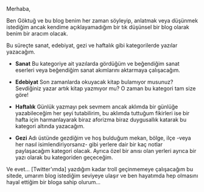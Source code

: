 Merhaba,

Ben Göktuğ ve bu blog benim her zaman söyleyip, anlatmak veya düşünmek istediğim
ancak kendime açıklayamadığım bir tık düşünsel bir blog olarak benim bir aracım olacak.

Bu süreçte sanat, edebiyat, gezi ve haftalık gibi kategorilerde yazılar yazacağım.

+ **Sanat**
  Bu kategoriye ait yazılarda gördüğüm ve beğendiğim sanat eserleri veya beğendiğim
  sanat akımlarını aktarmaya çalışacağım.

+ **Edebiyat**
  Son zamanlarda okuyacak kitap bulamıyor musunuz? Sevdiğiniz yazar artık kitap yazmıyor mu?
  O zaman bu kategori tam size göre!

+ **Haftalık**
  Günlük yazmayı pek sevmem ancak aklımda bir günlüğe yazabileceğim her şeyi tutabilirim,
  bu aklımda tuttuğum fikirleri ise bir hafta için harmanlayarak biraz aforizma biraz duygusallık
  katarak bu kategori altında yazacağım.

+ **Gezi**
  Adı üstünde gezdiğim ve hoş bulduğum mekan, bölge, ilçe -veya her nasıl isimlendiriyorsanız-
  gibi yerlere dair bir kaç notlar paylaşacağım kategori olacak. Ayrıca özel bir anısı olan yerleri
  ayrıca bir yazı olarak bu kategoriden geçeceğim.

Ve evet... [Twitter'ımda] yazdığım kadar troll geçinmemeye çalışacağım bu sitede, umarım blog
istediğim seviyeye ulaşır ve ben hayatımda hep olmasını hayal ettiğim bir bloga sahip olurum...
